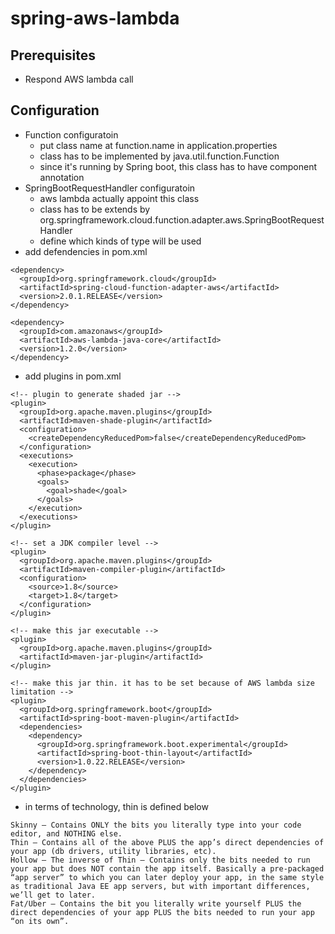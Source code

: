 # spring-aws-lambda

## Prerequisites
* Respond AWS lambda call

## Configuration
- Function configuratoin
  + put class name at function.name in application.properties
  + class has to be implemented by java.util.function.Function
  + since it's running by Spring boot, this class has to have component annotation
- SpringBootRequestHandler configuratoin
  + aws lambda actually appoint this class
  + class has to be extends by org.springframework.cloud.function.adapter.aws.SpringBootRequestHandler
  + define which kinds of type will be used
- add defendencies in pom.xml
```
<dependency>
  <groupId>org.springframework.cloud</groupId>
  <artifactId>spring-cloud-function-adapter-aws</artifactId>
  <version>2.0.1.RELEASE</version>
</dependency>

<dependency>
  <groupId>com.amazonaws</groupId>
  <artifactId>aws-lambda-java-core</artifactId>
  <version>1.2.0</version>
</dependency>
```
- add plugins in pom.xml
```
<!-- plugin to generate shaded jar -->
<plugin>
  <groupId>org.apache.maven.plugins</groupId>
  <artifactId>maven-shade-plugin</artifactId>
  <configuration>
    <createDependencyReducedPom>false</createDependencyReducedPom>
  </configuration>
  <executions>
    <execution>
      <phase>package</phase>
      <goals>
        <goal>shade</goal>
      </goals>
    </execution>
  </executions>
</plugin>

<!-- set a JDK compiler level -->
<plugin>
  <groupId>org.apache.maven.plugins</groupId>
  <artifactId>maven-compiler-plugin</artifactId>
  <configuration>
    <source>1.8</source>
    <target>1.8</target>
  </configuration>
</plugin>

<!-- make this jar executable -->
<plugin>
  <groupId>org.apache.maven.plugins</groupId>
  <artifactId>maven-jar-plugin</artifactId>
</plugin>

<!-- make this jar thin. it has to be set because of AWS lambda size limitation -->
<plugin>
  <groupId>org.springframework.boot</groupId>
  <artifactId>spring-boot-maven-plugin</artifactId>
  <dependencies>
    <dependency>
      <groupId>org.springframework.boot.experimental</groupId>
      <artifactId>spring-boot-thin-layout</artifactId>
      <version>1.0.22.RELEASE</version>
    </dependency>
  </dependencies>
</plugin>
```
* in terms of technology, thin is defined below
```
Skinny – Contains ONLY the bits you literally type into your code editor, and NOTHING else.
Thin – Contains all of the above PLUS the app’s direct dependencies of your app (db drivers, utility libraries, etc).
Hollow – The inverse of Thin – Contains only the bits needed to run your app but does NOT contain the app itself. Basically a pre-packaged “app server” to which you can later deploy your app, in the same style as traditional Java EE app servers, but with important differences, we’ll get to later.
Fat/Uber – Contains the bit you literally write yourself PLUS the direct dependencies of your app PLUS the bits needed to run your app “on its own”.
```

